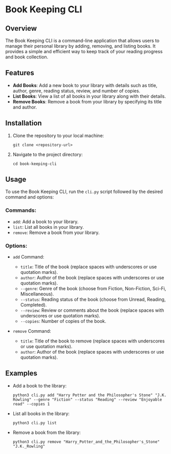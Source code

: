 # Book Keeping CLI

## Overview
The Book Keeping CLI is a command-line application that allows users to manage their personal library by adding, removing, and listing books. It provides a simple and efficient way to keep track of your reading progress and book collection.

## Features
- **Add Books**: Add a new book to your library with details such as title, author, genre, reading status, review, and number of copies.
- **List Books**: View a list of all books in your library along with their details.
- **Remove Books**: Remove a book from your library by specifying its title and author.

## Installation
1. Clone the repository to your local machine:

    ```
    git clone <repository-url>
    ```

2. Navigate to the project directory:

    ```
    cd book-keeping-cli
    ```

[//]: # (3. Install the dependencies:)

[//]: # ()
[//]: # (    ```)

[//]: # (    pip install -r requirements.txt)

[//]: # (    ```)

## Usage
To use the Book Keeping CLI, run the `cli.py` script followed by the desired command and options:

### Commands:
- `add`: Add a book to your library.
- `list`: List all books in your library.
- `remove`: Remove a book from your library.

### Options:
- `add` Command:
    - `title`: Title of the book (replace spaces with underscores or use quotation marks).
    - `author`: Author of the book (replace spaces with underscores or use quotation marks).
    - `--genre`: Genre of the book (choose from Fiction, Non-Fiction, Sci-Fi, Miscellaneous).
    - `--status`: Reading status of the book (choose from Unread, Reading, Completed).
    - `--review`: Review or comments about the book (replace spaces with underscores or use quotation marks).
    - `--copies`: Number of copies of the book.

- `remove` Command:
    - `title`: Title of the book to remove (replace spaces with underscores or use quotation marks).
    - `author`: Author of the book (replace spaces with underscores or use quotation marks).
## Examples
- Add a book to the library:
    ```
    python3 cli.py add "Harry Potter and the Philosopher's Stone" "J.K. Rowling" --genre "Fiction" --status "Reading" --review "Enjoyable read" --copies 1
    ```

- List all books in the library:
    ```
    python3 cli.py list
    ```

- Remove a book from the library:
    ```
    python3 cli.py remove "Harry_Potter_and_the_Philosopher's_Stone" "J.K._Rowling"
    ```

